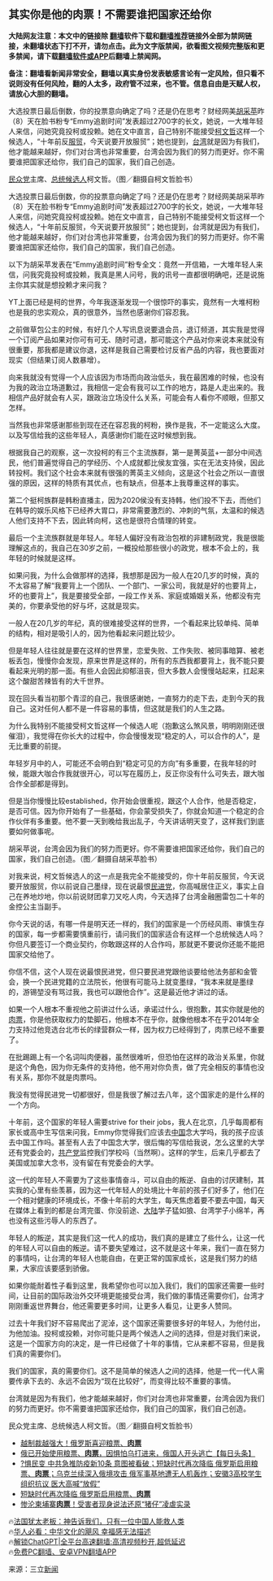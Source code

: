 <!-- 面包屑导航 --> <h2>其实你是他的肉票！不需要谁把国家还给你</h2> <p class="notice"><b>大陆网友注意：本文中的链接除 <a href="https://github.com/bannedbook/fanqiang" >翻墙</a>软件下载和<a href="https://github.com/killgcd/justmysocks/blob/master/README.md">翻墙推荐</a>链接外全部为禁网链接，未翻墙状态下打不开，请勿点击。此为文字版禁闻，欲看图文视频完整版和更多禁闻，请下载<a href="https://github.com/bannedbook/fanqiang">翻墙软件或APP</a>后翻墙上禁闻网。</p><p>备注：翻墙看新闻非常安全，翻墙以真实身份发表敏感言论有一定风险，但只看不说则没有任何风险，翻的人太多，政府管不过来，也不管。信息自由是天赋人权，请放心大胆的翻墙。</b></p>  <div class="entry"> <p id="summary">大选投票日最后倒数，你的投票意向确定了吗？还是仍在思考？财经网美<a href="https://www.bannedbook.org/bnews/tag/%E8%83%A1%E9%87%87%E8%8B%B9/" class="st_tag internal_tag" rel="tag" title="标签 胡采苹 下的日志">胡采苹</a>昨（8）天在脸书粉专“Emmy追剧时间”发表超过2700字的长文，她说，一大堆年轻人来信，问她究竟投柯或投赖。她在文中直言，自己特别不能接受<a href="https://www.bannedbook.org/bnews/tag/%e6%9f%af%e6%96%87%e5%93%b2/" class="st_tag internal_tag" rel="tag" title="标签 柯文哲 下的日志">柯文哲</a>这样一个候选人，“十年前反<a href="https://www.bannedbook.org/bnews/tag/%e6%9c%8d%e8%b4%b8/" class="st_tag internal_tag" rel="tag" title="标签 服贸 下的日志">服贸</a>，今天说要开放服贸”；她也提到，<a href="https://www.bannedbook.org/bnews/tag/%e5%8f%b0%e6%b9%be/" class="st_tag internal_tag" rel="tag" title="标签 台湾 下的日志">台湾</a>就是因为有我们，他才能越来越好，你们对台湾也非常重要，台湾会因为我们的努力而更好。你不需要谁把国家还给你，我们自己的国家，我们自己创造。</p> <p id="conimg"><a href="https://www.bannedbook.org/bnews/tag/%E6%B0%91%E4%BC%97%E5%85%9A/" class="st_tag internal_tag" rel="tag" title="标签 民众党 下的日志">民众党</a>主席、<a href="https://www.bannedbook.org/bnews/tag/%e6%80%bb%e7%bb%9f%e5%80%99%e9%80%89%e4%ba%ba/" class="st_tag internal_tag" rel="tag" title="标签 总统候选人 下的日志">总统候选人</a>柯文哲。（图／翻摄自柯文哲脸书）</p> <p>大选投票日最后倒数，你的投票意向确定了吗？还是仍在思考？财经网美胡采苹昨（8）天在脸书粉专“Emmy追剧时间”发表超过2700字的长文，她说，一大堆年轻人来信，问她究竟投柯或投赖。她在文中直言，自己特别不能接受柯文哲这样一个候选人，“十年前反服贸，今天说要开放服贸”；她也提到，台湾就是因为有我们，他才能越来越好，你们对台湾也非常重要，台湾会因为我们的努力而更好。你不需要谁把国家还给你，我们自己的国家，我们自己创造。</p> <p>以下为胡采苹发表在“Emmy追剧时间”粉专全文：竟然一开信箱，一大堆年轻人来信，问我究竟投柯或投赖，我真是黑人问号，我的讯号一直都很明确吧，还是说施主你其实就是想投赖才来问我？</p> <p>YT上面已经是柯的世界，今年我逐渐发现一个很惊吓的事实，竟然有一大堆柯粉也是我的忠实观众，真的很意外，当然也感谢你们容忍我。</p> <p>之前做草包公主的时候，有好几个人写讯息说要退会员，退订频道，其实我是觉得一个订阅产品如果对你可有可无、随时可退，那可能这个产品对你来说本来就没有很重要，那我都是建议你退，这样是我自己需要检讨反省产品的内容，我也要面对现实（但结果订阅人数暴增）。</p> <p>向来我就没有觉得一个人应该因为市场而向政治低头，我在最困难的时候，也没有为我的政治立场道歉过，我相信一定会有我可以工作的地方，路是人走出来的。我相信产品好就会有人买，跟政治立场没什么关系，可能会有人看你不顺眼，但那又怎样。</p> <p>当然我也非常感谢那些到现在还在容忍我的柯粉，换作是我，不一定能这么大度。以及写信给我的这些年轻人，真感谢你们能在这时候想到我。</p> <p>根据我自己的观察，这一次投柯的有三个主流族群，第一是菁英蓝+一部分中间选民，他们普遍觉得自己的学经历、个人成就都比侯友宜强，实在无法支持侯，因此转投柯。我们这个社会本来就有很强的菁英主义倾向，这是这个社会之所以一直很强的原因，这样的特质有其优点，也有缺点，但基本上我尊重这样的事实。</p> <p>第二个挺柯族群是韩粉直播主，因为2020侯没有支持韩，他们投不下去，而他们在韩导的娱乐风格下已经养大胃口，非常需要激烈的、冲刺的气氛，太温和的候选人他们支持不下去，因此转向柯，这也是很符合情理的转变。</p> <p>最后一个主流族群就是年轻人。年轻人偏好没有政治包袱的非建制政党，我是很能理解这点的，我自己在30岁之前，一概投给那些很小的政党，根本不会上的，我年轻的时候就是这样。</p> <p>如果问我，为什么会做那样的选择，我想那是因为一般人在20几岁的时候，真的不太容易了解“我要背上一个团队、一个部门、一家公司，我就是好的也要背上，坏的也要背上”，我是要接受全部，一段工作关系、家庭或婚姻关系，他都没有完美的，你要承受他的好与坏，这就是现实。</p> <p>一般人在20几岁的年纪，真的很难接受这样的世界，一个看起来比较单纯、简单的结构，相对是吸引人的，因为他看起来问题比较少。</p> <p>但是年轻人往往就是要在这样的世界里，恋爱失败、工作失败、被同事暗算、被老板丢包，慢慢你会发现，原来世界是这样的，所有的东西我都要背上，我不能只要看起来光明的那一面。有些人会因此抑郁沮丧，但大多数人会慢慢站起来，扛起来这个酸甜苦辣皆有的大千世界。</p> <p>现在回头看当初那个青涩的自己，我很感谢她，一直努力的走下去，走到今天的我自己。这对任何人都不是一件容易的事情，但这就是我们的人生之路。</p> <p>为什么我特别不能接受柯文哲这样一个候选人呢（抱歉这么煞风景，明明刚刚还很催泪），我觉得在你长大的过程中，你会慢慢发现“稳定的人，可以合作的人”，是无比重要的前提。</p>  <p>年轻岁月中的人，可能还不会明白到“稳定可见的方向”有多重要，在我年轻的时候，能跟大咖合作我就很开心，可以写在履历上，反正你没有什么可失去，跟大咖合作全部都是得到。</p> <p>但是当你慢慢比较established，你开始会很重视，跟这个人合作，他是否稳定，是否可信。因为你开始有了一些基础，你会蒙受损失了，你就会知道一个稳定的合作伙伴有多重要。他不要一天到晚给我出乱子，今天讲话明天变了，这样我们到底要如何做事呢。</p> <p>胡采苹说，台湾会因为我们的努力而更好。你不需要谁把国家还给你，我们自己的国家，我们自己创造。（图／翻摄自胡采苹脸书）</p> <p>对我来说，柯文哲候选人的这一点是我完全不能接受的，你十年前反服贸，今天说要开放服贸，你以前说自己墨绿，现在说最恨<a href="https://www.bannedbook.org/bnews/tag/%E6%B0%91%E8%BF%9B%E5%85%9A/" class="st_tag internal_tag" rel="tag" title="标签 民进党 下的日志">民进党</a>，你高喊居住正义，事实上自己在养地炒地，你以前说财团拿刀叉吃人肉，今天选择了台湾金融圈雷包二十年的金控公主当副手。</p> <p>你今天说的话，有哪一件是明天还一样的，我们的国家是一个历经风雨、审慎生存的国家，每一步都需要慎重前行，请问我们的国家适合有这样一个总统候选人吗？你但凡要签订一个商业契约，你敢跟这样的人合作吗，那就更不要说你还能不能把国家交给他了。</p> <p>你信不信，这个人现在说最恨民进党，但只要民进党跟他谈要给他法务部和金管会，换一个民进党籍的立法院长，他很有可能马上就变墨绿，“我本来就是墨绿的，游锡堃没有骂过我，我也可以跟他合作”。这是最近他才讲过的话。</p> <p>如果一个人根本不重视他之前讲过什么话，承诺过什么，很抱歉，其实你就是他的<a href="https://www.bannedbook.org/bnews/tag/%E8%82%89%E7%A5%A8/" class="st_tag internal_tag" rel="tag" title="标签 肉票 下的日志">肉票</a>，你是他获取权力的垫脚石，他根本不在乎你，就像他根本不在乎2014年全力支持过他竞选台北市长的绿营群众一样，因为权力已经得到了，肉票已经不重要了。</p> <p>在批踢踢上有一个名词叫肉便器，虽然很难听，但恐怕在这样的政治关系里，你就是这个角色，因为你无条件的支持他，他不用对你负责，做了完全相反的事情也没有关系，那你不就是肉票吗。</p>  <p>我没有觉得民进党一切都很好，但是我很了解过去八年，这个国家走的是什么样的一个方向。</p> <p>十年前，这个国家的年轻人需要strive for their jobs，我人在北京，几乎每周都有家长或高中生写信来问我，Emmy你觉得我们应该去<span class='wp_keywordlink_affiliate'><a href="https://www.bannedbook.org/" title="中国" target="_blank">中国</a></span>念大学吗，我的孩子应该去中国工作吗。甚至有人去了中国念大学，很后悔的写信给我说，怎么这里的大学还有党委会的，<a href="https://www.bannedbook.org/bnews/tag/%e5%85%b1%e4%ba%a7%e5%85%9a/" class="st_tag internal_tag" rel="tag" title="标签 共产党 下的日志">共产党</a>监控我们学校吗（当然啊）。这样的学生，后来几乎都去了美国或加拿大念书，没有留在有党委会的大学。</p> <p>这一代的年轻人不需要为了这些事情奋斗，可以自由的叛逆、自由的讨厌建制，其实我的心里有些羡慕，因为这一代年轻人的处境比十年前的孩子们好多了，他们在一个相对健康的环境成长，不像十年前的大学生，每天焦虑着要不要去中国，每天在媒体上看到的都是台湾完蛋、你没前途、<span class='wp_keywordlink_affiliate'><a href="https://www.bannedbook.org/" title="大陆" target="_blank">大陆</a></span>学子猛如狼、台湾学子小绵羊，再也没有这些污辱人的东西了。</p> <p>年轻人的叛逆，其实是我们这一代人的成功，我们真的是建立了些什么，让这一代的年轻人可以自由的叛逆。请不要失望难过，这不就是这十年来，我们一直在努力的事情吗，让台湾的年轻人也能自由，在更正常的国家成长，这是我们努力的结果，大家应该要感到骄傲。</p> <p>如果你能耐着性子看到这里，我希望你也可以加入我们，我们的国家还需要一些时间，让目前的国际政治外交环境更能接受台湾，我们做的事情还需要你们，台湾才刚刚重返世界舞台，他还需要更多时间，让更多人看见，让更多人赞同。</p> <p>过去十年我们好不容易爬出了泥淖，这个国家还需要很多好的年轻人，为他付出，为他加油。投柯或投赖，对你可能只是两个候选人之间的选择，但是对我们来说，这是一个国家方向的决定，是一件已经做了十年的事情，它从来都不容易，但是我们真的需要你们。</p> <p>我们的国家，真的需要你们。这不是简单的候选人之间的选择，他是一代一代人需要传承下去的、永远不会因为“现在比较好”，而变得比较不重要的事情。</p> <p>台湾就是因为有我们，他才能越来越好，你们对台湾也非常重要，台湾会因为我们的努力而更好。你不需要谁把国家还给你，我们自己的国家，我们自己创造。</p>  <p>民众党主席、总统候选人柯文哲。（图／翻摄自柯文哲脸书）</p> <!--<div id="taboola-mid-1"></div>--><ul class='op-related-articles' title='相关阅读'> <li><a href='https://www.bannedbook.org/bnews/comments/20221209/1821445.html' target='_blank'>越制裁越强大！俄罗斯喜迎粮票、<b>肉票</b></a></li> <li><a href='https://www.bannedbook.org/bnews/bannedvideo/20221208/1820943.html' target='_blank'>俄已开始使用粮票、<b>肉票</b>，因惧怕乌打进来，俄国人开头逃亡【每日头条】</a></li> <li><a href='https://www.bannedbook.org/bnews/bannedvideo/20221207/1820711.html' target='_blank'>?惧民变 中共急推防疫新10条 意图被看破；短缺时代再次降临 俄罗斯启用粮票、<b>肉票</b>；乌克兰续深入俄境攻击 俄军事基地遭无人机轰炸；安徽3高校学生组织抗议 医大高喊“放假”</a></li> <li><a href='https://www.bannedbook.org/bnews/cnnews/20221207/1820519.html' target='_blank'>短缺时代再次降临 俄罗斯启用粮票、<b>肉票</b></a></li> <li><a href='https://www.bannedbook.org/bnews/yule/20220814/1771354.html' target='_blank'>惨沦柬埔寨<b>肉票</b>！受害者现身说法还原“猪仔”凌虐实录</a></li> </ul> <p class="texttj"> 🔥<a href="https://www.bannedbook.org/bnews/ssgc/20230219/1850782.html" target="_blank">法国犹太老板：神告诉我们，只有一位中国人能救人类</a><br/> 🔥<a href="https://www.bannedbook.org/bnews/comments/20220220/1694796.html" target="_blank">华人必看：中华文化的飓风 幸福感无法描述</a><br/> 🔥<a href="https://github.com/bannedbook/fanqiang/wiki/V2ray%E6%9C%BA%E5%9C%BA" target="_blank">解锁ChatGPT|全平台高速翻墙:高清视频秒开,超低延迟</a><br/> 🔥<a href="https://github.com/bannedbook/fanqiang/wiki/%E7%A6%81%E9%97%BB%E7%BD%91%E5%AE%89%E5%8D%93%E7%BF%BB%E5%A2%99%E6%96%B0%E9%97%BBAPP" target="_blank">免费PC翻墙、安卓VPN翻墙APP</a><br/> </p><p class="src-info">来源：三立<span class='wp_keywordlink_affiliate'><a href="https://www.bannedbook.org/" title="新闻">新闻</a></span> </p><a name='sharetosocial'></a> <div style="margin-bottom:5px;padding-bottom:5px;clear:both"> <div id="archive-pix-1" class="banner-ads"> <!-- AuctionX Display platform tag START --> <div id="27602x728x90x621x_ADSLOT1" clicktrack="%%CLICK_URL_ESC%%"></div>  <!-- AuctionX Display platform tag END --> </div> <div id="archive-pix-2" class="banner-ads"> <!-- AuctionX Display platform tag START --> <div id="27556x300x250x621x_ADSLOT1" clicktrack="%%CLICK_URL_ESC%%" style="margin:0 auto;text-align:center"></div>  <!-- AuctionX Display platform tag END --> </div> </div>  <div id="archive-pix-1" class="banner-ads"> <!-- AuctionX Display platform tag START --> <div id="27603x728x90x621x_ADSLOT1" clicktrack="%%CLICK_URL_ESC%%"></div>  <!-- AuctionX Display platform tag END --> </div> </div><!--END ENTRY--> 